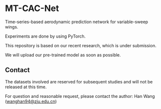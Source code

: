 # MT-CAC-Net
Time-series-based aerodynamic prediction network for variable-sweep wings.

Experiments are done by using PyTorch. 

This repository is based on our recent research, which is under submission. 

We will upload our pre-trained model as soon as possible.

## Contact
The datasets involved are reserved for subsequent studies and will not be released at this time.

For question and reasonable request, please contact the author: Han Wang (wanghan94@zju.edu.cn)
